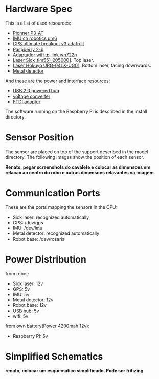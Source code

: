 # Hardware Spec

This is a list of used resources:

- [Pionner P3-AT](http://www.mobilerobots.com/ResearchRobots/P3AT.aspx)
- [IMU ch robotics um6](http://www.chrobotics.com/shop/orientation-sensor-um6)
- [GPS ultimate breakout v3 adafruit](https://www.adafruit.com/product/746)
- [Raspberry 2-b](https://www.raspberrypi.org/products/raspberry-pi-2-model-b/)
- [Adaptador wifi tp-link wn722n](http://www.tp-link.com/en/download/TL-WN722N.html)
- [Laser Sick_tim551-2050001](https://www.sick.com/us/en/detection-and-ranging-solutions/2d-laser-scanners/tim5xx/tim551-2050001/p/p343045). Top laser.
- [Laser Hokuyo URG-04LX-UG01](https://www.hokuyo-aut.jp/02sensor/07scanner/urg_04lx_ug01.html). Bottom laser, facing downwards.
- [Metal detector](https://github.com/ras-sight/metal_detector_msgs)

And these are the power and interface resources:
- [USB 2.0 powered hub](https://www.adafruit.com/products/961)
- [voltage converter]()
- [FTDI adapter]()


The software running on the Raspberry Pi is described in the install directory.

# Sensor Position

The sensor are placed on top of the support described in the model directory.
The following images show the position of each sensor.

**Renato, pegar screenshots do cavalete e colocar as dimensoes em relacao ao centro do robo
e outras dimensoes relavantes na imagem**

# Communication Ports
  These are the ports mapping the sensors in the CPU:
  - Sick laser: recognized automatically
  - GPS: /dev/gps
  - IMU: /dev/imu
  - Metal detector: recognized automatically
  - Robot base: /dev/rosaria

# Power Distribution

 from robot:
 - Sick laser: 12v
 - GPS:  5v
 - IMU:  5v
 - Metal detector: 12v
 - Robot base: 12v
 - USB hub: 5v
 - wifi: 5v
 
 from own battery(Power 4200mah 12v):
 - Raspberry PI: 5v
# Simplified Schematics

**renato, colocar um esquemático simplificado. Pode ser fritizing**


